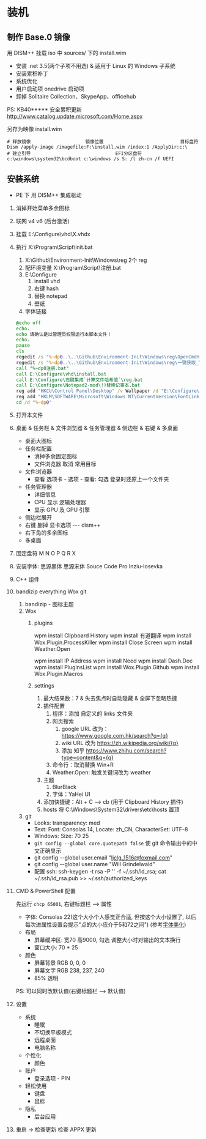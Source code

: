 # 装机

## 制作 Base.0 镜像

用 DISM++ 挂载 iso 中 sources/ 下的 install.wim

* 安装 .net 3.5(两个子项不用选) & 适用于 Linux 的 Windows 子系统
* 安装累积补丁
* 系统优化
* 用户启动项 onedrive 启动项
* 卸掉 Solitaire Collection、SkypeApp、officehub

PS: KB40***** 安全累积更新                http://www.catalog.update.microsoft.com/Home.aspx

另存为映像 install.wim

```
# 释放镜像                    镜像位置                            目标盘符
Dism /apply-image /imagefile:F:\install.wim /index:1 /ApplyDir:c:\
# 建立引导                               EFI分区盘符
c:\windows\system32\bcdboot c:\windows /s S: /l zh-cn /f UEFI
```

## 安装系统

* PE 下 用 DISM++ 集成驱动

1. 消掉开始菜单多余图标
1. 联网 v4 v6 (后台激活)

1. 挂载 E:\Configure\vhd\X.vhdx
1. 执行 X:\Program\Script\init.bat
    1. X:\Github\Environment-Init\Windows\reg 2个 reg
    1. 配环境变量 X:\Program\Script\注册.bat
    1. E:\Configure
        1. install vhd
        1. 右键 hash
        1. 替换 notepad
        1. 壁纸
    1. 字体链接

    ```cmd
    @echo off
    echo.
    echo 请确认是以管理员权限运行本脚本文件！
    echo.
    pause
    cls
    regedit /s "%~dp0..\..\Github\Environment-Init\Windows\reg\OpenCmdHere.reg"
    regedit /s "%~dp0..\..\Github\Environment-Init\Windows\reg\一键获取_TrustedInstaller_权限.reg"
    call "%~dp0注册.bat"
    call E:\Configure\vhd\install.bat
    call E:\Configure\右键集成`计算文件哈希值`\reg.bat
    call E:\Configure\Notepad2-mod\!)替换记事本.bat
    reg add "HKCU\Control Panel\Desktop" /v Wallpaper /d "E:\Configure\Desktop.jpg" /f
    reg add "HKLM\SOFTWARE\Microsoft\Windows NT\CurrentVersion\FontLink\SystemLink" /v Consolas /t REG_MULTI_SZ /d "inziu-iosevkaCC-SC-regular.ttf,Inziu IosevkaCC SC,128,96\0inziu-iosevkaCC-SC-regular.ttf,Inziu IosevkaCC SC" /f
    cd /d "%~dp0"
    ```

1. 打开本文件

1. 桌面 & 任务栏 & 文件浏览器 & 任务管理器 & 侧边栏 & 右键 & 多桌面
    * 桌面大图标
    * 任务栏配置
        * 消掉多余固定图标
        * 文件浏览器 取消 常用目标
    * 文件浏览器
        * 查看 选项卡 - 选项 - 查看: 勾选 登录时还原上一个文件夹
    * 任务管理器
        * 详细信息
        * CPU 显示 逻辑处理器
        * 显示 GPU 及 GPU 引擎
    * 侧边栏展开
    * 右键 删掉 显卡选项 --- dism++
    * 右下角的多余图标
    * 多桌面

1. 固定盘符 M N O P Q R X
1. 安装字体: 思源黑体 思源宋体 Souce Code Pro Inziu-Iosevka
1. C++ 组件
1. bandizip everything Wox git
    1. bandizip - 图标主题
    1. Wox
        1. plugins

            wpm install Clipboard History
            wpm install 有道翻译
            wpm install Wox.Plugin.ProcessKiller
            wpm install Close Screen
            wpm install Weather.Open

            wpm install IP Address
            wpm install Need
            wpm install Dash.Doc
            wpm install PluginsList
            wpm install Wox.Plugin.Github
            wpm install Wox.Plugin.Macros

        1. settings
            1. 最大结果数：7 & 失去焦点时自动隐藏 & 全屏下忽略热键
            1. 插件配置
                1. 程序：添加 自定义的 links 文件夹
                1. 网页搜索
                    1. google URL 改为：https://www.google.com.hk/search?q={q}
                    1. wiki URL 改为 https://zh.wikipedia.org/wiki/{q}
                    1. 添加 知乎 https://www.zhihu.com/search?type=content&q={q}
                1. 命令行：取消替换 Win+R
                1. Weather.Open: 触发关键词改为 weather
            1. 主题
                1. BlurBlack
                1. 字体：YaHei UI
            1. 添加快捷键：Alt + C --> cb (用于 Clipboard History 插件)
            1. hosts 将 C:\Windows\System32\drivers\etc\hosts 置顶
    1. git
        * Looks: transparency: med
        * Text: Font: Consolas 14, Locate: zh_CN, CharacterSet: UTF-8
        * Windows: Size: 70 25
        * `git config --global core.quotepath false` 使 git 命令输出中的中文正确显示
        * git config --global user.email "ljclg_1516@foxmail.com"
        * git config --global user.name "Will Grindelwald"
        * 配置 ssh: ssh-keygen -t rsa -P '' -f ~/.ssh/id_rsa; cat ~/.ssh/id_rsa.pub >> ~/.ssh/authorized_keys

1. CMD & PowerShell 配置

    先运行 `chcp 65001`, 右键标题栏 --> 属性

    * 字体: Consolas 22(这个大小个人感觉正合适, 但按这个大小设置了, 以后每次进属性设置会提示"点的大小应介于5和72之间") (参考[字体美化](#6-Windows-字体美化))
    * 布局
        * 屏幕缓冲区: 宽70 高9000, 勾选 调整大小时对输出的文本换行
        * 窗口大小: 70 * 25
    * 颜色
        * 屏幕背景 RGB 0, 0, 0
        * 屏幕文字 RGB 238, 237, 240
        * 85% 透明

    PS: 可以同时改默认值(右键标题栏 --> 默认值)

1. 设置
    * 系统
        * 睡眠
        * 不切换平板模式
        * 远程桌面
        * 电脑名称
    * 个性化
        * 颜色
    * 账户
        * 登录选项 - PIN
    * 轻松使用
        * 键盘
        * 鼠标
    * 隐私
        * 后台应用

1. 重启 -> 检查更新 检查 APPX 更新
